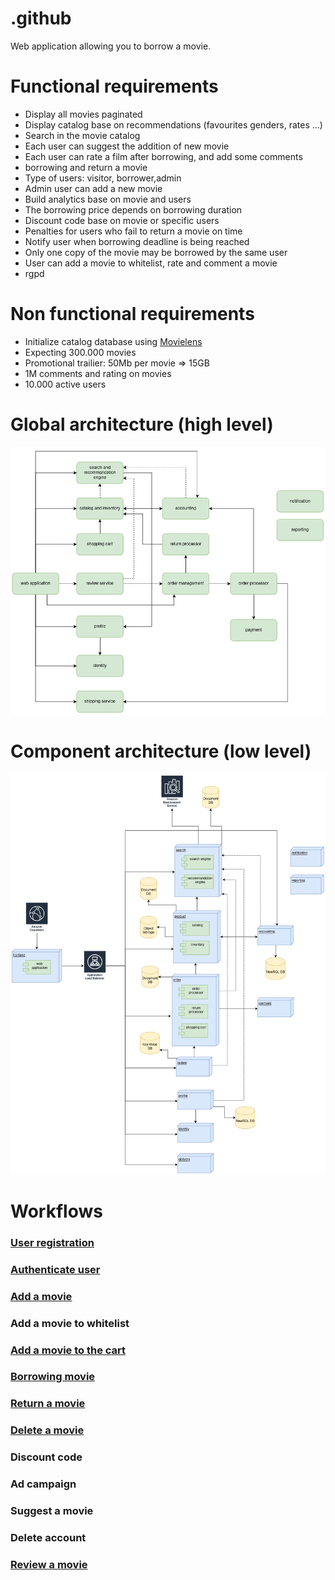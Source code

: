 # .github
Web application allowing you to borrow a movie.

# Functional requirements
- Display all movies paginated
- Display catalog base on recommendations (favourites genders, rates ...)
- Search in the movie catalog
- Each user can suggest the addition of new movie
- Each user can rate a film after borrowing, and add some comments
- borrowing and return a movie
- Type of users: visitor, borrower,admin
- Admin user can add a new movie
- Build analytics base on movie and users
- The borrowing price depends on borrowing duration
- Discount code base on movie or specific users
- Penalties for users who fail to return a movie on time
- Notify user when borrowing deadline is being reached
- Only one copy of the movie may be borrowed by the same user
- User can add a movie to whitelist, rate and comment a movie
- rgpd

# Non functional requirements
- Initialize catalog database using [Movielens](https://grouplens.org/datasets/movielens/)
- Expecting 300.000 movies
- Promotional trailier: 50Mb per movie => 15GB
- 1M comments and rating on movies
- 10.000 active users

# Global architecture (high level)
![Global architecture](./workflows/global_architecture.png)

# Component architecture (low level)
![Component architecture](./workflows/components_architecture.png)

# Workflows
### [User registration](./workflows/user_signup.png)
### [Authenticate user](./workflows/user_signin.png)
### [Add a movie](./workflows/add_movie.png)
### Add a movie to whitelist
### [Add a movie to the cart](./workflows/add_to_shopping_cart.png)
### [Borrowing movie](./workflows/order_processor_movie.png)
### [Return a movie](./workflows/return_movie.png)
### [Delete a movie](./workflows/remove-movie.md)
### Discount code
### Ad campaign
### Suggest a movie
### Delete account
### [Review a movie](./workflows/review_movie.png)
